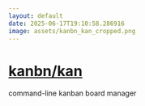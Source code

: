 ```yaml
---
layout: default
date: 2025-06-17T19:10:58.286916
image: assets/kanbn_kan_cropped.png
---
```


# [kanbn/kan](https://github.com/kanbn/kan)

command-line kanban board manager
